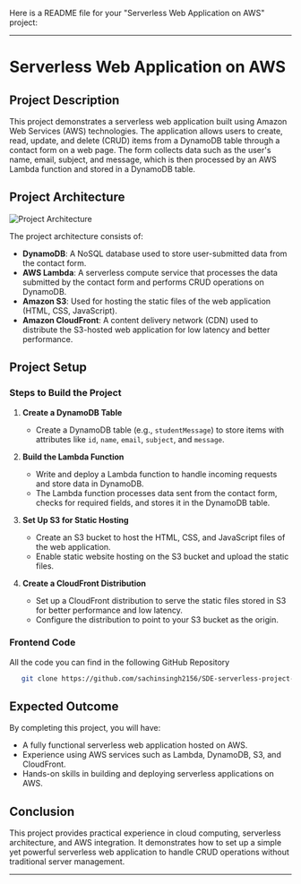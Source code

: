 Here is a README file for your "Serverless Web Application on AWS" project:

---

# Serverless Web Application on AWS

## Project Description
This project demonstrates a serverless web application built using Amazon Web Services (AWS) technologies. The application allows users to create, read, update, and delete (CRUD) items from a DynamoDB table through a contact form on a web page. The form collects data such as the user's name, email, subject, and message, which is then processed by an AWS Lambda function and stored in a DynamoDB table.

## Project Architecture
![Project Architecture](Serverless.jpg)

The project architecture consists of:
- **DynamoDB**: A NoSQL database used to store user-submitted data from the contact form.
- **AWS Lambda**: A serverless compute service that processes the data submitted by the contact form and performs CRUD operations on DynamoDB.
- **Amazon S3**: Used for hosting the static files of the web application (HTML, CSS, JavaScript).
- **Amazon CloudFront**: A content delivery network (CDN) used to distribute the S3-hosted web application for low latency and better performance.

## Project Setup

### Steps to Build the Project

1. **Create a DynamoDB Table**
   - Create a DynamoDB table (e.g., `studentMessage`) to store items with attributes like `id`, `name`, `email`, `subject`, and `message`.
  
2. **Build the Lambda Function**
   - Write and deploy a Lambda function to handle incoming requests and store data in DynamoDB.
   - The Lambda function processes data sent from the contact form, checks for required fields, and stores it in the DynamoDB table.
  
3. **Set Up S3 for Static Hosting**
   - Create an S3 bucket to host the HTML, CSS, and JavaScript files of the web application.
   - Enable static website hosting on the S3 bucket and upload the static files.

4. **Create a CloudFront Distribution**
   - Set up a CloudFront distribution to serve the static files stored in S3 for better performance and low latency.
   - Configure the distribution to point to your S3 bucket as the origin.

### Frontend Code
All the code you can find in the following GitHub Repository
```bash
   git clone https://github.com/sachinsingh2156/SDE-serverless-project-on-AWS.git
   ```

## Expected Outcome
By completing this project, you will have:
- A fully functional serverless web application hosted on AWS.
- Experience using AWS services such as Lambda, DynamoDB, S3, and CloudFront.
- Hands-on skills in building and deploying serverless applications on AWS.

## Conclusion
This project provides practical experience in cloud computing, serverless architecture, and AWS integration. It demonstrates how to set up a simple yet powerful serverless web application to handle CRUD operations without traditional server management.

---

